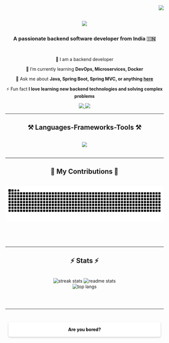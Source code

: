 <img align="right" src="https://visitor-badge.laobi.icu/badge?page_id=Rohitbiradar12.Rohitbiradar12" />

<h1 align="center">
    <img src="https://readme-typing-svg.herokuapp.com/?font=Righteous&size=35&center=true&vCenter=true&width=500&height=70&duration=4000&lines=Hi+There!+👋;+I'm+Rohit+Biradar!;" />
</h1>

<h3 align="center">A passionate backend software developer from India 🇮🇳</h3>

<br/>

<div align="center">
 
 🔭 I am a backend developer

 🌱 I’m currently learning **DevOps, Microservices, Docker**

 💬 Ask me about **Java, Spring Boot, Spring MVC, or anything [here](https://github.com/Rohitbiradar12/Rohitbiradar12/issues)**

 ⚡ Fun fact **I love learning new backend technologies and solving complex problems**
</div>

 
<div align="center"> 
  <a href="mailto:rohitbiradar394@gmail.com">
    <img src="https://img.shields.io/badge/Gmail-333333?style=for-the-badge&logo=gmail&logoColor=red" />
  </a>
  <a href="https://www.linkedin.com/in/rohit-biradar-46b53a245/" target="_blank">
    <img src="https://img.shields.io/badge/LinkedIn-0077B5?style=for-the-badge&logo=linkedin&logoColor=white" target="_blank" />
  </a>
</div>

<hr/>

<h2 align="center">⚒️ Languages-Frameworks-Tools ⚒️</h2>
<br/>
<div align="center">
    <img src="https://skillicons.dev/icons?i=java,spring,html,css,javascript,docker,aws,azure,git,github,jenkins,postgresql,mysql,bootstrap,thymeleaf,nodejs,hibernate,nginx" /><br>
</div>

<br/>
<hr/>

<div align="center">
  <h2>🐍 My Contributions 🐍</h2>
  <br>
  <img alt="snake eating my contributions" src="https://raw.githubusercontent.com/Rohitbiradar12/Rohitbiradar12/output/github-contribution-grid-snake.svg" />
  
  <br/><br/><br/>
</div>

<hr/>

<h2 align="center">⚡ Stats ⚡</h2>
<br>
<div align=center>
  <img width=390 src="https://github-readme-streak-stats-salesp07.vercel.app/?user=Rohitbiradar12&count_private=true&theme=react&border_radius=10" alt="streak stats"/>
  <img width=390 src="https://github-readme-stats-salesp07.vercel.app/api?username=Rohitbiradar12&count_private=true&show_icons=true&theme=react&rank_icon=github&border_radius=10" alt="readme stats" />
  <br/>
  <img width=325 align="center" src="https://github-readme-stats-salesp07.vercel.app/api/top-langs/?username=Rohitbiradar12&hide=HTML&langs_count=8&layout=compact&theme=react&border_radius=10&size_weight=0.5&count_weight=0.5&exclude_repo=github-readme-stats" alt="top langs" />
</div>

<br/><br/>

<hr/>

<br/>

<div align="center" style="padding: 10px;">
    <a href='https://tictactoerohit1.netlify.app/' target='_blank' style="text-decoration: none;">
        <div style="background-color: white; color: black; padding: 15px 25px; border-radius: 5px; font-weight: bold; text-align: center; box-shadow: 0 2px 5px rgba(0, 0, 0, 0.2); transition: background-color 0.3s, transform 0.3s;">
            Are you bored?
        </div>
    </a>
</div>











<br/>
